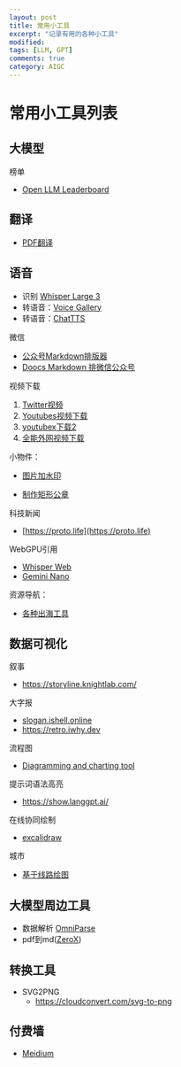 ```yaml
---
layout: post
title: 常用小工具
excerpt: "记录有用的各种小工具"
modified: 
tags: [LLM, GPT]
comments: true
category: AIGC
---
```



# 常用小工具列表

## 大模型

榜单

- [Open LLM Leaderboard](https://huggingface.co/spaces/open-llm-leaderboard/open_llm_leaderboard)



## 翻译

- [PDF翻译](https://pdf2zh.com)

## 语音

- 识别 [Whisper Large 3](https://huggingface.co/spaces/hf-audio/whisper-large-v3)
- 转语音：[Voice Gallery](https://speech.azure.cn/portal/voicegallery)
- 转语音：[ChatTTS](https://chattts.com)



微信

- [公众号Markdown排版器](https://quail.ink/tools/markdown-to-wx/)
- [Doocs Markdown 排微信公众号](https://doocs.github.io/md/)

视频下载

1. [Twitter视频](https://twittervideodownloader.com)
2. [Youtubes视频下载](https://addyoutube.com)
3. [youtubex下载2](https://www.y2mate.com/youtube/Q_EYoV1kZWk)
4. [全能外网视频下载](https://cobalt.tools)



小物件：

- [图片加水印](http://watermark.dxcweb.com)

- [制作矩形公章](http://seal.skyfont.com/rect/)



科技新闻

- [https://proto.life](https://proto.life)

  

WebGPU引用

- [Whisper Web](https://huggingface.co/spaces/Xenova/whisper-web)
- [Gemini Nano](https://kharms.ai/nano)

资源导航：

- [各种出海工具](https://indiehackertools.net)

## 数据可视化

叙事

- https://storyline.knightlab.com/

大字报

- [slogan.ishell.online](https://t.co/ZMV42ysZfR) 
- https://retro.iwhy.dev

流程图

- [Diagramming and charting tool](https://www.mermaidchart.com/landing)

提示词语法高亮

- https://show.langgpt.ai/

在线协同绘制

- [excalidraw](https://excalidraw.com)



城市

- [基于线路绘图](https://anvaka.github.io/city-roads/)



## 大模型周边工具

- 数据解析 [OmniParse](https://docs.cognitivelab.in)
- pdf到md([ZeroX](https://github.com/getomni-ai/zerox))



## 转换工具

- SVG2PNG
  - https://cloudconvert.com/svg-to-png



## 付费墙

- [Meidium](https://freedium.cfd/)